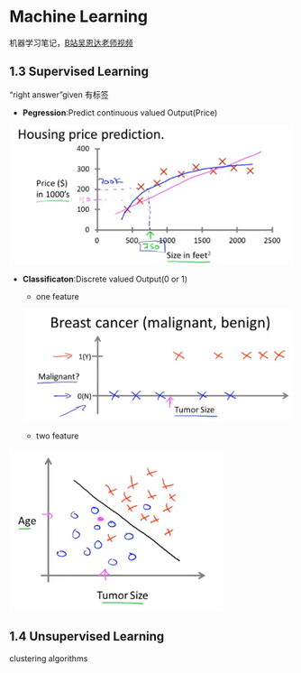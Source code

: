 # Machine Learning

机器学习笔记，[B站吴恩达老师视频](https://www.bilibili.com/video/BV164411S78V/?spm_id_from=333.999.0.0)



## 1.3 Supervised Learning

“right answer”given 有标签

- **Pegression**:Predict continuous valued Output(Price)

![image-20230601110803928](.\Pegression(house_price_predict).png)

- **Classificaton**:Discrete valued Output(0 or 1)

  - one feature

  ![image-20230601111053713](.\Classification(one_feature).png)

  - two feature

![Classification(two_features)](.\Classification(two_features).png)

## 1.4 Unsupervised Learning

clustering algorithms

